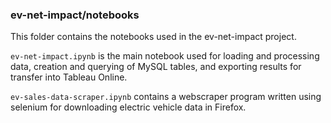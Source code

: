 ### ev-net-impact/notebooks

This folder contains the notebooks used in the ev-net-impact project.

`ev-net-impact.ipynb` is the main notebook used for loading and processing data, creation and querying of MySQL tables, and exporting results for transfer into Tableau Online.

`ev-sales-data-scraper.ipynb` contains a webscraper program written using selenium for downloading electric vehicle data in Firefox.
